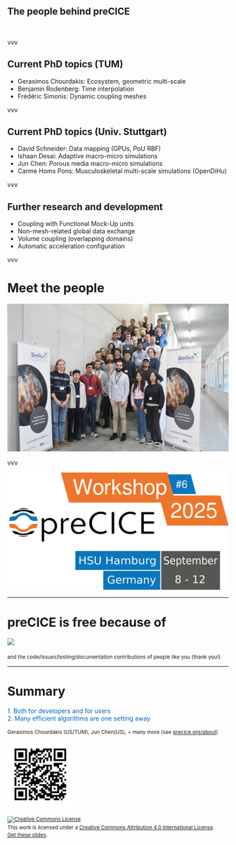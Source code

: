 ## The people behind preCICE

<img data-src="images/intro/precice-devs.png" style="border:none; box-shadow:none; max-height:500px;">

vvv

## Current PhD topics (TUM)

- Gerasimos Chourdakis: Ecosystem, geometric multi-scale
- Benjamin Rodenberg: Time interpolation
- Frédéric Simonis: Dynamic coupling meshes

vvv

## Current PhD topics (Univ. Stuttgart)

- David Schneider: Data mapping (GPUs, PoU RBF)
- Ishaan Desai: Adaptive macro-micro simulations
- Jun Chen: Porous media macro-micro simulations
- Carme Homs Pons: Musculoskeletal multi-scale simulations (OpenDiHu)

vvv

## Further research and development

- Coupling with Functional Mock-Up units
- Non-mesh-related global data exchange
- Volume coupling (overlapping domains)
- Automatic acceleration configuration

vvv

# Meet the people

<img src="images/closing//precice2024-group.jpg" style="max-height:400px;"/>

vvv

![](images/closing/precice2025-path.svg)


---

# preCICE is free because of

<img src="images/closing/funding.png" style="max-height:400px;"/>

<small>and the code/issues/testing/documentation contributions of people like you (thank you!).</small>

---

# Summary

<div style="color:#0065BD; margin-top:10pt; margin-bottom:10pt;">
  1. Both for developers and for users<br/>
  2. Many efficient algorithms are one setting away
</div>

<div>
  <small>Gerasimos Chourdakis (US/TUM), Jun Chen(US), + many more (see <a href="https://www.precice.org/about/">precice.org/about</a>)</small>  

  <img src="images/closing/QRCode.png" style="max-height:150px;"/></small>
  
  <small><a rel="license" href="http://creativecommons.org/licenses/by/4.0/"><img alt="Creative Commons License" style="border-width:0" src="https://i.creativecommons.org/l/by/4.0/88x31.png" /></a><br />This work is licensed under a <a rel="license" href="http://creativecommons.org/licenses/by/4.0/">Creative Commons Attribution 4.0 International License</a>.<br/> <a href="https://github.com/MakisH/vki-training">Get these slides</a>.</small>
</div>
